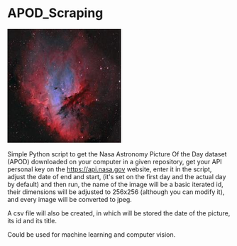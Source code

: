 # APOD_Scraping

![Visualization of an APOD.](5696.jpg)

Simple Python script to get the Nasa Astronomy Picture Of the Day dataset (APOD) downloaded on your computer in a given repository, get your API personal key on the 
https://api.nasa.gov website, enter it in the script, adjust the date of end and start, (it's set on the first day and the actual day by default) and then run, the name of the image will be a basic iterated id, their dimensions will be adjusted to 256x256 (although you can modify it), and every image will be converted to jpeg.

A csv file will also be created, in which will be stored the date of the picture, its id and its title.

Could be used for machine learning and computer vision.
